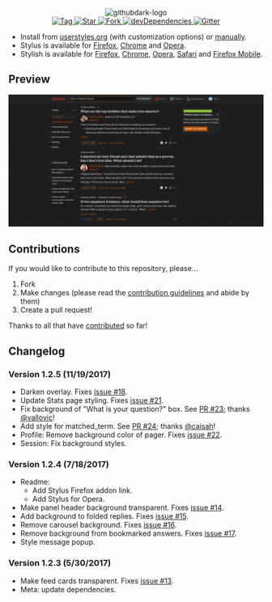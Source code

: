 <p align="center">
  <img alt="githubdark-logo" src="https://rawgit.com/StylishThemes/logos/master/quora.dark/quoradark.svg" width="580">
  <br>
  <a href="https://github.com/StylishThemes/Quora-Dark/tags">
    <img src="https://img.shields.io/github/tag/StylishThemes/Quora-Dark.svg?label=%20tag%20" alt="Tag">
  </a>
  <a href="https://github.com/StylishThemes/Quora-Dark/stargazers">
    <img src="http://github-svg-buttons.herokuapp.com/star.svg?user=StylishThemes&repo=Quora-Dark&style=flat&background=007ec6" alt="Star">
  </a>
  <a href="http://github.com/StylishThemes/Quora-Dark/fork">
    <img src="http://github-svg-buttons.herokuapp.com/fork.svg?user=StylishThemes&repo=Quora-Dark&style=flat&background=007ec6" alt="Fork">
  </a>
  <a href="https://david-dm.org/StylishThemes/Quora-Dark?type=dev">
    <img src="https://img.shields.io/david/dev/StylishThemes/Quora-Dark.svg?label=%20devDependencies%20" alt="devDependencies">
  </a>
  <a href="https://gitter.im/StylishThemes/Lobby">
    <img src="https://img.shields.io/gitter/room/StylishThemes/Quora-Dark.js.svg?maxAge=2592000" alt="Gitter">
  </a>
</p>

- Install from [userstyles.org](https://userstyles.org/styles/104706) (with customization options) or [manually](https://raw.githubusercontent.com/StylishThemes/Quora-Dark/master/quora-dark.css).
- Stylus is available for [Firefox](https://addons.mozilla.org/en-US/firefox/addon/styl-us/), [Chrome](https://chrome.google.com/webstore/detail/stylus/clngdbkpkpeebahjckkjfobafhncgmne) and [Opera](https://addons.opera.com/en-gb/extensions/details/stylus/).
- Stylish is available for [Firefox](https://addons.mozilla.org/en-US/firefox/addon/2108/), [Chrome](https://chrome.google.com/extensions/detail/fjnbnpbmkenffdnngjfgmeleoegfcffe), [Opera](https://addons.opera.com/en/extensions/details/stylish/), [Safari](http://sobolev.us/stylish/) and [Firefox Mobile](https://addons.mozilla.org/en-US/firefox/addon/2108/).

## Preview
![Quora Dark preview](images/after.png)

## Contributions

If you would like to contribute to this repository, please...

1. Fork
2. Make changes (please read the [contribution guidelines](https://github.com/StylishThemes/Quora-Dark/blob/master/CONTRIBUTING.md) and abide by them)
3. Create a pull request!

Thanks to all that have [contributed](https://github.com/StylishThemes/Quora-Dark/graphs/contributors) so far!

## Changelog

### Version 1.2.5 (11/19/2017)

* Darken overlay. Fixes [issue #18](https://github.com/StylishThemes/Quora-Dark/issues/18).
* Update Stats page styling. Fixes [issue #21](https://github.com/StylishThemes/Quora-Dark/issues/21).
* Fix background of "What is your question?" box. See [PR #23](https://github.com/StylishThemes/Quora-Dark/pull/23); thanks [@vallovic](https://github.com/vallovic)!
* Add style for matched_term. See [PR #24](https://github.com/StylishThemes/Quora-Dark/pull/24); thanks [@caisah](https://github.com/caisah)!
* Profile: Remove background color of pager. Fixes [issue #22](https://github.com/StylishThemes/Quora-Dark/issues/22).
* Session: Fix background styles.

### Version 1.2.4 (7/18/2017)

* Readme:
  * Add Stylus Firefox addon link.
  * Add Stylus for Opera.
* Make panel header background transparent. Fixes [issue #14](https://github.com/StylishThemes/Quora-Dark/issues/14).
* Add background to folded replies. Fixes [issue #15](https://github.com/StylishThemes/Quora-Dark/issues/15).
* Remove carousel background. Fixes [issue #16](https://github.com/StylishThemes/Quora-Dark/issues/16).
* Remove background from bookmarked answers. Fixes [issue #17](https://github.com/StylishThemes/Quora-Dark/issues/17).
* Style message popup.

### Version 1.2.3 (5/30/2017)

* Make feed cards transparent. Fixes [issue #13](https://github.com/StylishThemes/Quora-Dark/issues/13).
* Meta: update dependencies.
